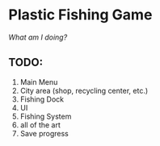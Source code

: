 # Plastic Fishing Game
_What am I doing?_

## TODO:
1. Main Menu
2. City area (shop, recycling center, etc.)
3. Fishing Dock
4. UI
5. Fishing System
6. all of the art
7. Save progress
